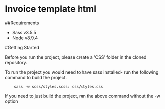 # Invoice template html

##Requirements

- Sass v3.5.5
- Node v8.9.4

#Getting Started

Before you run the project, please create a 'CSS' folder in the cloned repository.

To run the project you would need to have sass installed- run the following command to build the project.

```
	sass -w scss/styles.scss: css/styles.css
```

If you need to just build the project, run the above command without the -w option